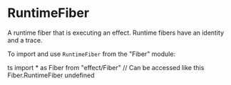 # RuntimeFiber

A runtime fiber that is executing an effect. Runtime fibers have an
identity and a trace.

To import and use `RuntimeFiber` from the "Fiber" module:

ts
import \* as Fiber from "effect/Fiber"
// Can be accessed like this
Fiber.RuntimeFiber
undefined

